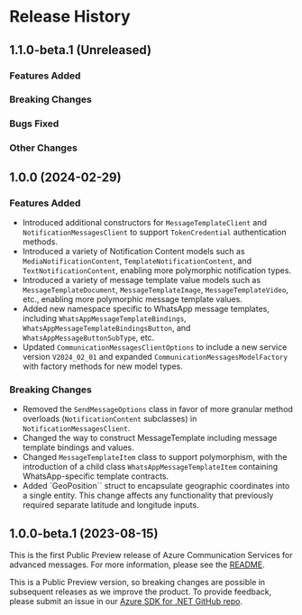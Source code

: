 # Release History

## 1.1.0-beta.1 (Unreleased)

### Features Added

### Breaking Changes

### Bugs Fixed

### Other Changes

## 1.0.0 (2024-02-29)

### Features Added
- Introduced additional constructors for `MessageTemplateClient` and `NotificationMessagesClient` to support `TokenCredential` authentication methods.
- Introduced a variety of Notification Content models such as `MediaNotificationContent`, `TemplateNotificationContent`, and `TextNotificationContent`, enabling more polymorphic notification types.
- Introduced a variety of message template value models such as `MessageTemplateDocument`, `MessageTemplateImage`, `MessageTemplateVideo`, etc., enabling more polymorphic message template values.
- Added new namespace specific to WhatsApp message templates, including `WhatsAppMessageTemplateBindings`, `WhatsAppMessageTemplateBindingsButton`, and `WhatsAppMessageButtonSubType`, etc.
- Updated `CommunicationMessagesClientOptions` to include a new service version `V2024_02_01` and expanded `CommunicationMessagesModelFactory` with factory methods for new model types.

### Breaking Changes
- Removed the `SendMessageOptions` class in favor of more granular method overloads (`NotificationContent` subclasses) in `NotificationMessagesClient`.
- Changed the way to construct MessageTemplate including message template bindings and values.
- Changed `MessageTemplateItem` class  to support polymorphism, with the introduction of a child class `WhatsAppMessageTemplateItem` containing WhatsApp-specific template contracts.
- Added `GeoPosition`` struct to encapsulate geographic coordinates into a single entity. This change affects any functionality that previously required separate latitude and longitude inputs. 

## 1.0.0-beta.1 (2023-08-15)

This is the first Public Preview release of Azure Communication Services for advanced messages. For more information, please see the [README][read_me].

This is a Public Preview version, so breaking changes are possible in subsequent releases as we improve the product. To provide feedback, please submit an issue in our [Azure SDK for .NET GitHub repo][issues].

<!-- LINKS -->
[read_me]: https://github.com/Azure/azure-sdk-for-net/blob/main/sdk/communication/Azure.Communication.Messages/README.md
[issues]: https://github.com/Azure/azure-sdk-for-net/issues
